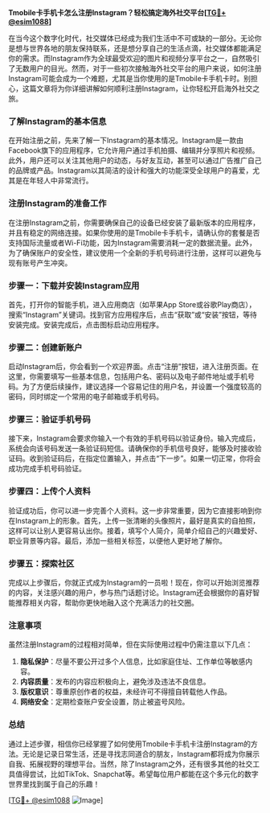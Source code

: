 **Tmobile卡手机卡怎么注册Instagram？轻松搞定海外社交平台[[TG💪+ @esim1088](https://t.me/s/esim1088)]**

在当今这个数字化时代，社交媒体已经成为我们生活中不可或缺的一部分。无论你是想与世界各地的朋友保持联系，还是想分享自己的生活点滴，社交媒体都能满足你的需求。而Instagram作为全球最受欢迎的图片和视频分享平台之一，自然吸引了无数用户的目光。然而，对于一些初次接触海外社交平台的用户来说，如何注册Instagram可能会成为一个难题，尤其是当你使用的是Tmobile卡手机卡时。别担心，这篇文章将为你详细讲解如何顺利注册Instagram，让你轻松开启海外社交之旅。

### 了解Instagram的基本信息

在开始注册之前，先来了解一下Instagram的基本情况。Instagram是一款由Facebook旗下的应用程序，它允许用户通过手机拍摄、编辑并分享照片和视频。此外，用户还可以关注其他用户的动态，与好友互动，甚至可以通过广告推广自己的品牌或产品。Instagram以其简洁的设计和强大的功能深受全球用户的喜爱，尤其是在年轻人中非常流行。

### 注册Instagram的准备工作

在注册Instagram之前，你需要确保自己的设备已经安装了最新版本的应用程序，并且有稳定的网络连接。如果你使用的是Tmobile卡手机卡，请确认你的套餐是否支持国际流量或者Wi-Fi功能，因为Instagram需要消耗一定的数据流量。此外，为了确保账户的安全性，建议使用一个全新的手机号码进行注册，这样可以避免与现有账号产生冲突。

### 步骤一：下载并安装Instagram应用

首先，打开你的智能手机，进入应用商店（如苹果App Store或谷歌Play商店），搜索“Instagram”关键词。找到官方应用程序后，点击“获取”或“安装”按钮，等待安装完成。安装完成后，点击图标启动应用程序。

### 步骤二：创建新账户

启动Instagram后，你会看到一个欢迎界面。点击“注册”按钮，进入注册页面。在这里，你需要填写一些基本信息，包括用户名、密码以及电子邮件地址或手机号码。为了方便后续操作，建议选择一个容易记住的用户名，并设置一个强度较高的密码，同时绑定一个常用的电子邮箱或手机号码。

### 步骤三：验证手机号码

接下来，Instagram会要求你输入一个有效的手机号码以验证身份。输入完成后，系统会向该号码发送一条验证码短信。请确保你的手机信号良好，能够及时接收验证码。收到验证码后，在指定位置输入，并点击“下一步”。如果一切正常，你将会成功完成手机号码验证。

### 步骤四：上传个人资料

验证成功后，你可以进一步完善个人资料。这一步非常重要，因为它直接影响到你在Instagram上的形象。首先，上传一张清晰的头像照片，最好是真实的自拍照，这样可以让别人更容易认出你。接着，填写个人简介，简单介绍自己的兴趣爱好、职业背景等内容。最后，添加一些相关标签，以便他人更好地了解你。

### 步骤五：探索社区

完成以上步骤后，你就正式成为Instagram的一员啦！现在，你可以开始浏览推荐的内容，关注感兴趣的用户，参与热门话题讨论。Instagram还会根据你的喜好智能推荐相关内容，帮助你更快地融入这个充满活力的社交圈。

### 注意事项

虽然注册Instagram的过程相对简单，但在实际使用过程中仍需注意以下几点：

1. **隐私保护**：尽量不要公开过多个人信息，比如家庭住址、工作单位等敏感内容。
2. **内容质量**：发布的内容应积极向上，避免涉及违法不良信息。
3. **版权意识**：尊重原创作者的权益，未经许可不得擅自转载他人作品。
4. **网络安全**：定期检查账户安全设置，防止被盗号风险。

### 总结

通过上述步骤，相信你已经掌握了如何使用Tmobile卡手机卡注册Instagram的方法。无论是记录日常生活，还是寻找志同道合的朋友，Instagram都将成为你展示自我、拓展视野的理想平台。当然，除了Instagram之外，还有很多其他的社交工具值得尝试，比如TikTok、Snapchat等。希望每位用户都能在这个多元化的数字世界里找到属于自己的乐趣！

[[TG💪+ @esim1088](https://t.me/s/esim1088) ![Image](https://i.postimg.cc/4NQfJmqS/Snipaste-2025-05-13-00-14-12.png)]